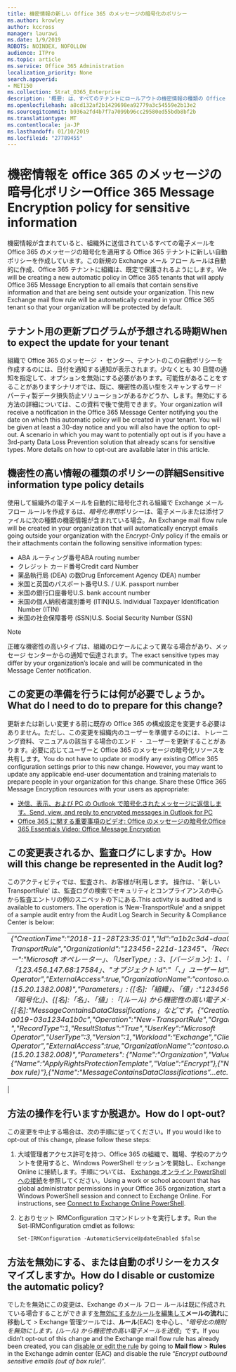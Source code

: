```yaml
---
title: 機密情報の新しい Office 365 のメッセージの暗号化のポリシー
ms.author: krowley
author: kccross
manager: laurawi
ms.date: 1/9/2019
ROBOTS: NOINDEX, NOFOLLOW
audience: ITPro
ms.topic: article
ms.service: Office 365 Administration
localization_priority: None
search.appverid:
- MET150
ms.collection: Strat_O365_Enterprise
description: '概要: は、すべてのテナントにロールアウトの機密情報の種類の Office 365 のメッセージの暗号化ポリシーを自動的に適用します。'
ms.openlocfilehash: a8cd132af2b1429698ea92779a3c54559e2b13e2
ms.sourcegitcommit: b936a2fd4b7f7a7099b96cc29580ed55bdb8bf2b
ms.translationtype: MT
ms.contentlocale: ja-JP
ms.lasthandoff: 01/10/2019
ms.locfileid: "27789455"
---
```

# <a name="office-365-message-encryption-policy-for-sensitive-information"></a><span data-ttu-id="3ad42-103">機密情報を office 365 のメッセージの暗号化ポリシー</span><span class="sxs-lookup"><span data-stu-id="3ad42-103">Office 365 Message Encryption policy for sensitive information</span></span>

<span data-ttu-id="3ad42-p101">機密情報が含まれていると、組織外に送信されているすべての電子メールを Office 365 のメッセージの暗号化を適用する Office 365 テナントに新しい自動ポリシーを作成しています。この新規の Exchange メール フロー ルールは自動的に作成、Office 365 テナントに組織は、既定で保護されるようにします。</span><span class="sxs-lookup"><span data-stu-id="3ad42-p101">We will be creating a new automatic policy in Office 365 tenants that will apply Office 365 Message Encryption to all emails that contain sensitive information and that are being sent outside your organization. This new Exchange mail flow rule will be automatically created in your Office 365 tenant so that your organization will be protected by default.</span></span>

## <a name="when-to-expect-the-update-for-your-tenant"></a><span data-ttu-id="3ad42-106">テナント用の更新プログラムが予想される時期</span><span class="sxs-lookup"><span data-stu-id="3ad42-106">When to expect the update for your tenant</span></span>

<span data-ttu-id="3ad42-p102">組織で Office 365 のメッセージ ・ センター、テナントのこの自動ポリシーを作成するのには、日付を通知する通知が表示されます。少なくとも 30 日間の通知を指定して、オプションを無効にする必要があります。可能性があることをすることがありますシナリオでは、既に、機密性の高い型をスキャンするサード パーティ製データ損失防止ソリューションがあるかどうか、します。無効にする方法の詳細については、この資料で後で使用できます。</span><span class="sxs-lookup"><span data-stu-id="3ad42-p102">Your organization will receive a notification in the Office 365 Message Center notifying you the date on which this automatic policy will be created in your tenant. You will be given at least a 30-day notice and you will also have the option to opt-out. A scenario in which you may want to potentially opt out is if you have a 3rd-party Data Loss Prevention solution that already scans for sensitive types. More details on how to opt-out are available later in this article.</span></span>

## <a name="sensitive-information-type-policy-details"></a><span data-ttu-id="3ad42-110">機密性の高い情報の種類のポリシーの詳細</span><span class="sxs-lookup"><span data-stu-id="3ad42-110">Sensitive information type policy details</span></span>

<span data-ttu-id="3ad42-111">使用して組織外の電子メールを自動的に暗号化される組織で Exchange メール フロー ルールを作成するは、*暗号化専用*ポリシーは、電子メールまたは添付ファイルに次の種類の機密情報が含まれている場合。</span><span class="sxs-lookup"><span data-stu-id="3ad42-111">An Exchange mail flow rule will be created in your organization that will automatically encrypt emails going outside your organization with the *Encrypt-Only* policy if the emails or their attachments contain the following sensitive information types:</span></span>

- <span data-ttu-id="3ad42-112">ABA ルーティング番号</span><span class="sxs-lookup"><span data-stu-id="3ad42-112">ABA routing number</span></span>
- <span data-ttu-id="3ad42-113">クレジット カード番号</span><span class="sxs-lookup"><span data-stu-id="3ad42-113">Credit card Number</span></span>
- <span data-ttu-id="3ad42-114">薬品執行局 (DEA) の数</span><span class="sxs-lookup"><span data-stu-id="3ad42-114">Drug Enforcement Agency (DEA) number</span></span>
- <span data-ttu-id="3ad42-p103">米国と英国のパスポート番号</span><span class="sxs-lookup"><span data-stu-id="3ad42-p103">U.S. / U.K. passport number</span></span>
- <span data-ttu-id="3ad42-117">米国の銀行口座番号</span><span class="sxs-lookup"><span data-stu-id="3ad42-117">U.S. bank account number</span></span>
- <span data-ttu-id="3ad42-118">米国の個人納税者識別番号 (ITIN)</span><span class="sxs-lookup"><span data-stu-id="3ad42-118">U.S. Individual Taxpayer Identification Number (ITIN)</span></span>
- <span data-ttu-id="3ad42-119">米国の社会保障番号 (SSN)</span><span class="sxs-lookup"><span data-stu-id="3ad42-119">U.S. Social Security Number (SSN)</span></span>

> [!Note]
> <span data-ttu-id="3ad42-120">正確な機密性の高いタイプは、組織のロケールによって異なる場合があり、メッセージ センターからの通知で伝達されます。</span><span class="sxs-lookup"><span data-stu-id="3ad42-120">The exact sensitive types may differ by your organization’s locale and will be communicated in the Message Center notification.</span></span>

## <a name="what-do-i-need-to-do-to-prepare-for-this-change"></a><span data-ttu-id="3ad42-121">この変更の準備を行うには何が必要でしょうか。</span><span class="sxs-lookup"><span data-stu-id="3ad42-121">What do I need to do to prepare for this change?</span></span>

<span data-ttu-id="3ad42-p104">更新または新しい変更する前に既存の Office 365 の構成設定を変更する必要はありません。ただし、この変更を組織内のユーザーを準備するのには、トレーニング資料、マニュアルの該当する場合のエンド ・ ユーザーを更新することがあります。必要に応じてユーザーと Office 365 のメッセージの暗号化リソースを共有します。</span><span class="sxs-lookup"><span data-stu-id="3ad42-p104">You do not have to update or modify any existing Office 365 configuration settings prior to this new change. However, you may want to update any applicable end-user documentation and training materials to prepare people in your organization for this change. Share these Office 365 Message Encryption resources with your users as appropriate:</span></span>

- [<span data-ttu-id="3ad42-125">送信、表示、および PC の Outlook で暗号化されたメッセージに返信します。</span><span class="sxs-lookup"><span data-stu-id="3ad42-125">Send, view, and reply to encrypted messages in Outlook for PC</span></span>](https://support.office.com/article/send-view-and-reply-to-encrypted-messages-in-outlook-for-pc-eaa43495-9bbb-4fca-922a-df90dee51980)
- [<span data-ttu-id="3ad42-126">Office 365 に関する重要事項のビデオ: Office のメッセージの暗号化</span><span class="sxs-lookup"><span data-stu-id="3ad42-126">Office 365 Essentials Video: Office Message Encryption</span></span>](https://youtu.be/CQR0cG_iEUc)

## <a name="how-will-this-change-be-represented-in-the-audit-log"></a><span data-ttu-id="3ad42-127">この変更表されるか、監査ログにしますか。</span><span class="sxs-lookup"><span data-stu-id="3ad42-127">How will this change be represented in the Audit log?</span></span>

<span data-ttu-id="3ad42-p105">このアクティビティでは、監査され、お客様が利用します。 操作は、' 新しい TransportRule' は、監査ログの検索でセキュリティとコンプライアンスの中心から監査エントリの例のスニペットの下にある.</span><span class="sxs-lookup"><span data-stu-id="3ad42-p105">This activity is audited and is available to customers.  The operation is ‘New-TransportRule’ and a snippet of a sample audit entry from the Audit Log Search in Security & Compliance Center is below:</span></span>

|     |
| --- |
| <span data-ttu-id="3ad42-130">*{"CreationTime":"2018-11-28T23:35:01","Id":"a1b2c3d4-daa0-4c4f-a019-03a1234a1b0c","Operation":"New-TransportRule","OrganizationId":"123456-221d-12345"、「RecordType」: 1 の場合、"ResultStatus":"True"、"ユーザーのキー":"Microsoft オペレーター」、「UserType」: 3、[バージョン]: 1、「ワークロード」:「交換」、"ClientIP":「123.456.147.68:17584」、"オブジェクト Id":"「、」ユーザー Id":"マイクロソフトの Operator","ExternalAccess":true,"OrganizationName":"contoso.onmicrosoft.com","OriginatingServer":"CY4PR13MBXXXX (15.20.1382.008)","Parameters」: {[名]:「組織」、「値」:"123456 221 d-12346"{[名]:"ApplyRightsProtectionTemplate"、「値」:「暗号化」}、{[名]:「名」、「値」:「(ルール) から機密性の高い電子メールを送信を暗号化する」}、{[名]:"MessageContainsDataClassifications」などです。*</span><span class="sxs-lookup"><span data-stu-id="3ad42-130">*{"CreationTime":"2018-11-28T23:35:01","Id":"a1b2c3d4-daa0-4c4f-a019-03a1234a1b0c","Operation":"New-TransportRule","OrganizationId":"123456-221d-12345 ","RecordType":1,"ResultStatus":"True","UserKey":"Microsoft Operator","UserType":3,"Version":1,"Workload":"Exchange","ClientIP":"123.456.147.68:17584","ObjectId":"","UserId":"Microsoft Operator","ExternalAccess":true,"OrganizationName":"contoso.onmicrosoft.com","OriginatingServer":"CY4PR13MBXXXX (15.20.1382.008)","Parameters": {"Name":"Organization","Value":"123456-221d-12346"{"Name":"ApplyRightsProtectionTemplate","Value":"Encrypt"},{"Name":"Name","Value":"Encrypt outbound sensitive emails (out of box rule)"},{"Name":"MessageContainsDataClassifications”…etc.*</span></span>
 |

## <a name="how-do-i-opt-out"></a><span data-ttu-id="3ad42-131">方法の操作を行いますか脱退か。</span><span class="sxs-lookup"><span data-stu-id="3ad42-131">How do I opt-out?</span></span>

<span data-ttu-id="3ad42-132">この変更を中止する場合は、次の手順に従ってください。</span><span class="sxs-lookup"><span data-stu-id="3ad42-132">If you would like to opt-out of this change, please follow these steps:</span></span>

1. <span data-ttu-id="3ad42-p106">大域管理者アクセス許可を持つ、Office 365 の組織で、職場、学校のアカウントを使用すると、Windows PowerShell セッションを開始し、Exchange Online に接続します。手順については、 [Exchange オンライン PowerShell への接続](https://aka.ms/exopowershell)を参照してください。</span><span class="sxs-lookup"><span data-stu-id="3ad42-p106">Using a work or school account that has global administrator permissions in your Office 365 organization, start a Windows PowerShell session and connect to Exchange Online. For instructions, see [Connect to Exchange Online PowerShell](https://aka.ms/exopowershell).</span></span>
2. <span data-ttu-id="3ad42-135">とおりセット IRMConfiguration コマンドレットを実行します。</span><span class="sxs-lookup"><span data-stu-id="3ad42-135">Run the Set-IRMConfiguration cmdlet as follows:</span></span>

   ```
   Set-IRMConfiguration -AutomaticServiceUpdateEnabled $false
   ```

## <a name="how-do-i-disable-or-customize-the-automatic-policy"></a><span data-ttu-id="3ad42-136">方法を無効にする、または自動のポリシーをカスタマイズしますか。</span><span class="sxs-lookup"><span data-stu-id="3ad42-136">How do I disable or customize the automatic policy?</span></span>

<span data-ttu-id="3ad42-137">でしたを無効にこの変更は、Exchange のメール フロー ルールは既に作成されている場合することができます[を無効にするかルールを編集して](https://docs.microsoft.com/exchange/security-and-compliance/mail-flow-rules/manage-mail-flow-rules#enable-or-disable-a-mail-flow-rule)**メールの流れ**に移動して > Exchange 管理ツールでは、**ルール**(EAC) を中心し、"*暗号化の規則を無効にします。(ルール) から機密性の高い電子メールを送信*」です。</span><span class="sxs-lookup"><span data-stu-id="3ad42-137">If you didn’t opt-out of this change and the Exchange mail flow rule has already been created, you can [disable or edit the rule](https://docs.microsoft.com/exchange/security-and-compliance/mail-flow-rules/manage-mail-flow-rules#enable-or-disable-a-mail-flow-rule) by going to **Mail flow** > **Rules** in the Exchange admin center (EAC) and disable the rule “*Encrypt outbound sensitive emails (out of box rule)*”.</span></span>
